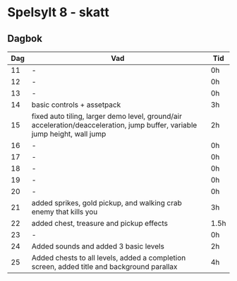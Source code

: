 # Spelsylt 8 - skatt

## Dagbok

| Dag | Vad | Tid 
| - | - | -
| 11 | - | 0h
| 12 | - | 0h
| 13 | - | 0h
| 14 | basic controls + assetpack | 3h
| 15 | fixed auto tiling, larger demo level, ground/air acceleration/deacceleration, jump buffer, variable jump height, wall jump | 2h
| 16 | - | 0h
| 17 | - | 0h
| 18 | - | 0h
| 19 | - | 0h
| 20 | - | 0h
| 21 | added sprikes, gold pickup, and walking crab enemy that kills you | 3h
| 22 | added chest, treasure and pickup effects | 1.5h
| 23 | - | 0h
| 24 | Added sounds and added 3 basic levels | 2h
| 25 | Added chests to all levels, added a completion screen, added title and background parallax | 4h